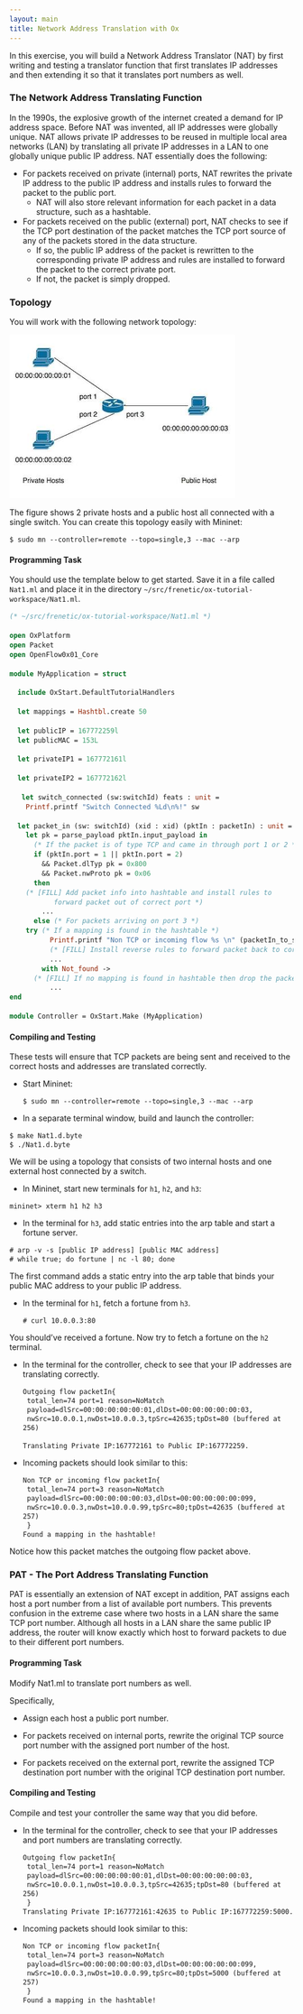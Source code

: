 ```yaml
---
layout: main
title: Network Address Translation with Ox
---
```


In this exercise, you will build a Network Address Translator (NAT) by first writing and
testing a translator function that first translates IP addresses and then extending
it so that it translates port numbers as well.

### The Network Address Translating Function

In the 1990s, the explosive growth of the internet created a demand for IP address space.
Before NAT was invented, all IP addresses were globally unique. NAT allows private IP addresses
to be reused in multiple local area networks (LAN) by translating all private IP addresses in
a LAN to one globally unique public IP address. NAT essentially does the following:

* For packets received on private (internal) ports, NAT rewrites the private IP address
to the public IP address and installs rules to forward the packet to the public port.
    * NAT will also store relevant information for each packet in a data structure,
      such as a hashtable.
* For packets received on the public (external) port, NAT checks to see if the TCP port
  destination of the packet matches the TCP port source of any of the packets stored in
  the data structure.
    * If so, the public IP address of the packet is rewritten to the corresponding private
      IP address and rules are installed to forward the packet to the correct private port.
    * If not, the packet is simply dropped.

### Topology

You will work with the following network topology:

![images](../images/NatTopo.jpg)

The figure shows 2 private hosts and a public host all connected with a single switch. You can create this topology easily with Mininet:

~~~
$ sudo mn --controller=remote --topo=single,3 --mac --arp
~~~
#### Programming Task

You should use the template below to get started. Save it in a file called `Nat1.ml` and
place it in the directory `~/src/frenetic/ox-tutorial-workspace/Nat1.ml`.

~~~ ocaml
(* ~/src/frenetic/ox-tutorial-workspace/Nat1.ml *)

open OxPlatform
open Packet
open OpenFlow0x01_Core

module MyApplication = struct

  include OxStart.DefaultTutorialHandlers

  let mappings = Hashtbl.create 50

  let publicIP = 167772259l
  let publicMAC = 153L

  let privateIP1 = 167772161l

  let privateIP2 = 167772162l

   let switch_connected (sw:switchId) feats : unit =
    Printf.printf "Switch Connected %Ld\n%!" sw

  let packet_in (sw: switchId) (xid : xid) (pktIn : packetIn) : unit =
    let pk = parse_payload pktIn.input_payload in
      (* If the packet is of type TCP and came in through port 1 or 2 *)
      if (pktIn.port = 1 || pktIn.port = 2)
        && Packet.dlTyp pk = 0x800
        && Packet.nwProto pk = 0x06
      then
	(* [FILL] Add packet info into hashtable and install rules to
           forward packet out of correct port *)
        ...
      else (* For packets arriving on port 3 *)
	try (* If a mapping is found in the hashtable *)
          Printf.printf "Non TCP or incoming flow %s \n" (packetIn_to_string pktIn);
          (* [FILL] Install reverse rules to forward packet back to correct host *)
          ...
        with Not_found ->
	  (* [FILL] If no mapping is found in hashtable then drop the packet *)
          ...
end

module Controller = OxStart.Make (MyApplication)

~~~

#### Compiling and Testing

These tests will ensure that TCP packets are being sent and received to the correct hosts
and addresses are translated correctly.

 * Start Mininet:

   ~~~
   $ sudo mn --controller=remote --topo=single,3 --mac --arp
   ~~~

 * In a separate terminal window, build and launch the controller:

  ~~~ shell
  $ make Nat1.d.byte
  $ ./Nat1.d.byte
  ~~~

  We will be using a topology that consists of two internal hosts and one external host
  connected by a switch.

 * In Mininet, start new terminals for `h1`, `h2`, and `h3`:

  ~~~
  mininet> xterm h1 h2 h3
  ~~~

 * In the terminal for `h3`, add static entries into the arp table and start a fortune
   server.

  ~~~
  # arp -v -s [public IP address] [public MAC address]
  # while true; do fortune | nc -l 80; done
  ~~~
The first command adds a static entry into the arp table that binds your public MAC
address to your public IP address.

* In the terminal for `h1`, fetch a fortune from `h3`.

  ~~~
  # curl 10.0.0.3:80
   ~~~
You should’ve received a fortune. Now try to fetch a fortune on the `h2` terminal.

* In the terminal for the controller, check to see that your IP addresses are translating
correctly.

  ~~~
  Outgoing flow packetIn{
   total_len=74 port=1 reason=NoMatch
   payload=dlSrc=00:00:00:00:00:01,dlDst=00:00:00:00:00:03,
   nwSrc=10.0.0.1,nwDst=10.0.0.3,tpSrc=42635;tpDst=80 (buffered at 256)

  Translating Private IP:167772161 to Public IP:167772259.
   ~~~
* Incoming packets should look similar to this:

  ~~~
  Non TCP or incoming flow packetIn{
   total_len=74 port=3 reason=NoMatch
   payload=dlSrc=00:00:00:00:00:03,dlDst=00:00:00:00:00:099,
   nwSrc=10.0.0.3,nwDst=10.0.0.99,tpSrc=80;tpDst=42635 (buffered at 257)
   }
  Found a mapping in the hashtable!
  ~~~
Notice how this packet matches the outgoing flow packet above.

### PAT - The Port Address Translating Function

PAT is essentially an extension of NAT except in addition, PAT assigns each host
a port number from a list of available port numbers. This prevents confusion in
the extreme case where two hosts in a LAN share the same TCP port number. Although
all hosts in a LAN share the same public IP address, the router will know exactly
which host to forward packets to due to their different port numbers.

#### Programming Task

Modify Nat1.ml to translate port numbers as well.

Specifically,

* Assign each host a public port number.

* For packets received on internal ports, rewrite the original TCP source port
number with the assigned port number of the host.

* For packets received on the external port, rewrite the assigned TCP destination
  port number with the original TCP destination port number.

#### Compiling and Testing

Compile and test your controller the same way that you did before.

* In the terminal for the controller, check to see that your IP addresses and port
  numbers are translating correctly.

  ~~~
  Outgoing flow packetIn{
   total_len=74 port=1 reason=NoMatch
   payload=dlSrc=00:00:00:00:00:01,dlDst=00:00:00:00:00:03,
   nwSrc=10.0.0.1,nwDst=10.0.0.3,tpSrc=42635;tpDst=80 (buffered at 256)
   }
  Translating Private IP:167772161:42635 to Public IP:167772259:5000.
  ~~~

* Incoming packets should look similar to this:

  ~~~
  Non TCP or incoming flow packetIn{
   total_len=74 port=3 reason=NoMatch
   payload=dlSrc=00:00:00:00:00:03,dlDst=00:00:00:00:00:099,
   nwSrc=10.0.0.3,nwDst=10.0.0.99,tpSrc=80;tpDst=5000 (buffered at 257)
   }
  Found a mapping in the hashtable!
  ~~~
